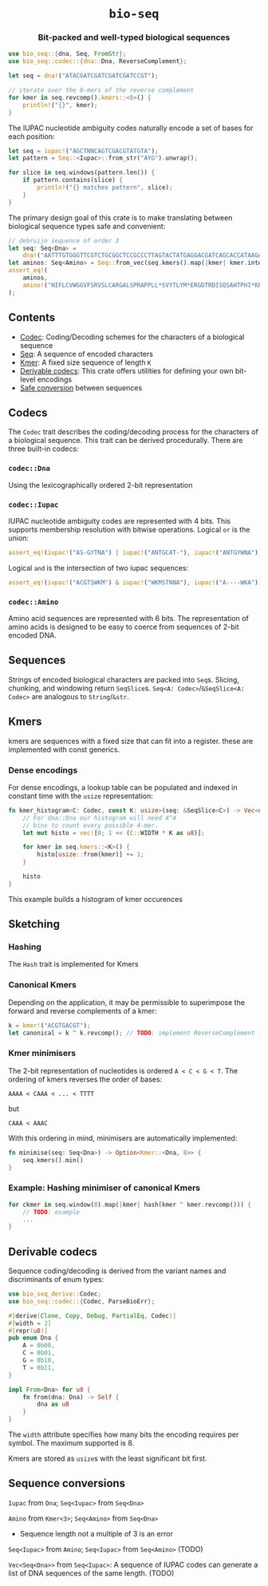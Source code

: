 <div class="title-block" style="text-align: center;" align="center">

# `bio-seq`

### Bit-packed and well-typed biological sequences
</div>

```rust
use bio_seq::{dna, Seq, FromStr};
use bio_seq::codec::{dna::Dna, ReverseComplement};

let seq = dna!("ATACGATCGATCGATCGATCCGT");

// iterate over the 8-mers of the reverse complement
for kmer in seq.revcomp().kmers::<8>() {
    println!("{}", kmer);
}
```

The IUPAC nucleotide ambiguity codes naturally encode a set of bases for each position:

```rust
let seq = iupac!("AGCTNNCAGTCGACGTATGTA");
let pattern = Seq::<Iupac>::from_str("AYG").unwrap();

for slice in seq.windows(pattern.len()) {
    if pattern.contains(slice) {
        println!("{} matches pattern", slice);
    }
}
```

The primary design goal of this crate is to make translating between biological sequence types safe and convenient:

```rust
// debruijn sequence of order 3
let seq: Seq<Dna> =
    dna!("AATTTGTGGGTTCGTCTGCGGCTCCGCCCTTAGTACTATGAGGACGATCAGCACCATAAGAACAAA");
let aminos: Seq<Amino> = Seq::from_vec(seq.kmers().map(|kmer| kmer.into()).collect());
assert_eq!(
    aminos,
    amino!("NIFLCVWGGVFSRVSLCARGALSPRAPPLL*SVYTLYM*ERGDTRDISQSAHTPHI*KRENTQK")
);
```

## Contents

* [Codec](#codecs): Coding/Decoding schemes for the characters of a biological sequence
* [Seq](#sequences): A sequence of encoded characters
* [Kmer](#kmers): A fixed size sequence of length `K`
* [Derivable codecs](#derivable-codecs): This crate offers utilities for defining your own bit-level encodings
* [Safe conversion](#sequence-conversion) between sequences

## Codecs

The `Codec` trait describes the coding/decoding process for the characters of a biological sequence. This trait can be derived procedurally. There are three built-in codecs:

### `codec::Dna`
Using the lexicographically ordered 2-bit representation

### `codec::Iupac`
IUPAC  nucleotide ambiguity codes are represented with 4 bits. This supports membership resolution with bitwise operations. Logical `or` is the union:

```rust
assert_eq!(iupac!("AS-GYTNA") | iupac!("ANTGCAT-"), iupac!("ANTGYWNA"));
```

Logical `and` is the intersection of two iupac sequences:

```rust
assert_eq!(iupac!("ACGTSWKM") & iupac!("WKMSTNNA"), iupac!("A----WKA"));
```

### `codec::Amino`
Amino acid sequences are represented with 6 bits. The representation of amino acids is designed to be easy to coerce from sequences of 2-bit encoded DNA.

## Sequences

Strings of encoded biological characters are packed into `Seq`s. Slicing, chunking, and windowing return `SeqSlice`s. `Seq<A: Codec>`/`&SeqSlice<A: Codec>` are analogous to `String`/`&str`.

## Kmers

kmers are sequences with a fixed size that can fit into a register. these are implemented with const generics.

### Dense encodings

For dense encodings, a lookup table can be populated and indexed in constant time with the `usize` representation:

```rust
fn kmer_histogram<C: Codec, const K: usize>(seq: &SeqSlice<C>) -> Vec<usize> {
    // For dna::Dna our histogram will need 4^4
    // bins to count every possible 4-mer.
    let mut histo = vec![0; 1 << (C::WIDTH * K as u8)];

    for kmer in seq.kmers::<K>() {
        histo[usize::from(kmer)] += 1;
    }

    histo
}
```

This example builds a histogram of kmer occurences

## Sketching

### Hashing

The `Hash` trait is implemented for Kmers

### Canonical Kmers

Depending on the application, it may be permissible to superimpose the forward and reverse complements of a kmer:

```rust
k = kmer!("ACGTGACGT");
let canonical = k ^ k.revcomp(); // TODO: implement ReverseComplement for Kmer
```

### Kmer minimisers

The 2-bit representation of nucleotides is ordered `A < C < G < T`. The ordering of kmers reverses the order of bases:

`AAAA < CAAA < ... < TTTT`

but

`CAAA < AAAC`

With this ordering in mind, minimisers are automatically implemented:

```rust
fn minimise(seq: Seq<Dna>) -> Option<Kmer::<Dna, 8>> {
    seq.kmers().min()
}
```

### Example: Hashing minimiser of canonical Kmers

```rust
for ckmer in seq.window(8).map(|kmer| hash(kmer ^ kmer.revcomp())) {
    // TODO: example
    ...
}
```

## Derivable codecs

Sequence coding/decoding is derived from the variant names and discriminants of enum types:

```rust
use bio_seq_derive::Codec;
use bio_seq::codec::{Codec, ParseBioErr};

#[derive(Clone, Copy, Debug, PartialEq, Codec)]
#[width = 2]
#[repr(u8)]
pub enum Dna {
    A = 0b00,
    C = 0b01,
    G = 0b10,
    T = 0b11,
}

impl From<Dna> for u8 {
    fn from(dna: Dna) -> Self {
        dna as u8
    }
}
```

The `width` attribute specifies how many bits the encoding requires per symbol. The maximum supported is 8.

Kmers are stored as `usize`s with the least significant bit first.

## Sequence conversions

`Iupac` from `Dna`; `Seq<Iupac>` from `Seq<Dna>`

`Amino` from `Kmer<3>`; `Seq<Amino>` from `Seq<Dna>`
  * Sequence length not a multiple of 3 is an error

`Seq<Iupac>` from `Amino`; `Seq<Iupac>` from `Seq<Amino>` (TODO)

`Vec<Seq<Dna>>` from `Seq<Iupac>`: A sequence of IUPAC codes can generate a list of DNA sequences of the same length. (TODO)
